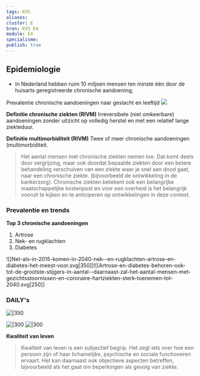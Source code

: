 ```yaml
---
tags: KVS
aliases: 
cluster: E
bron: KVS E4
module: E4
specialisme: 
publish: true
---
```


## Epidemiologie
- In Nederland hebben ruim 10 miljoen mensen ten minste één door de huisarts geregistreerde chronische aandoening;

Prevalentie chronische aandoeningen naar geslacht en leeftijd 
![](https://i.imgur.com/oTQJ9U3.png)

**Definitie chronische ziekten (RIVM)**
Irreversibele (niet omkeerbare) aandoeningen zonder uitzicht op volledig herstel en met een relatief lange ziekteduur.

**Definitie multimorbiditeit (RIVM)**
Twee of meer chronische aandoeningen (multimorbiditeit.


> Het aantal mensen met chronische ziekten nemen toe. Dat komt deels door vergrijzing, maar ook doordat bepaalde ziekten door een betere behandeling verschuiven van een ziekte waar je snel aan dood gaat, naar een chronische ziekte. (bijvoorbeeld de ontwikkeling in de kankerzorg). Chronische ziekten betekent ook een belangrijke maatschappelijke kostenpost en voor een overheid is het belangrijk vooruit te kijken en te anticiperen op ontwikkelingen in deze context.


### Prevalentie en trends 
**Top 3 chronische aandoeningen**
1. Artrose
2. Nek- en rugklachten
3. Diabetes

![[Net-als-in-2015-komen-in-2040-nek--en-rugklachten-artrose-en-diabetes-het-meest-voor.svg|350]]![[Artrose-en-diabetes-behoren-ook-tot-de-grootste-stijgers-in-aantal--daarnaast-zal-het-aantal-mensen-met-gezichtsstoornissen-en-coronaire-hartziekten-sterk-toenemen-tot-2040.svg|250]]

### DAILY's

![|350](https://i.imgur.com/C2e5y2W.png)


![|300](https://i.imgur.com/2Y9qMIF.png)
![|300](https://i.imgur.com/v4Cj9Lr.png)

**Kwaliteit van leven**
> Kwaliteit van leven is een subjectief begrip. Het zegt iets over hoe een persoon zijn of haar lichamelijke, psychische en sociale functioneren ervaart. Het kan daarnaast ook objectieve aspecten betreffen, bijvoorbeeld als het gaat om beperkingen als gevolg van ziekte.